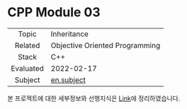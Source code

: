 # CPP Module 03

|           |                                                              |
| :-------: | ------------------------------------------------------------ |
|   Topic   | Inheritance                                                  |
|  Related  | Objective Oriented Programming                               |
|   Stack   | C++                                                          |
| Evaluated | 2022-02-17                                                   |
|  Subject  | [en.subject](https://github.com/24siefil/42SEOUL-42cursus/blob/main/04-cpp-module/subject/cpp-module-03.pdf) |

본 프로젝트에 대한 세부정보와 선행지식은 [Link](https://velog.io/@24siefil/CPP-Moudle-03)에 정리하였습니다.

